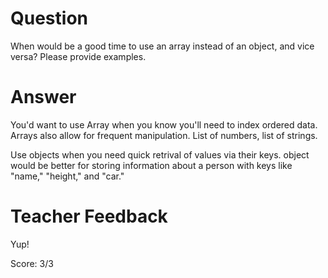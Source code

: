 # Question

When would be a good time to use an array instead of an object, and vice versa? Please provide examples.

# Answer

You'd want to use Array when you know you'll need to index ordered data. Arrays also allow for frequent manipulation.
List of numbers, list of strings.

Use objects when you need quick retrival of values via their keys.
object would be better for storing information about a person with keys like "name," "height," and "car."

# Teacher Feedback

Yup!

Score: 3/3
